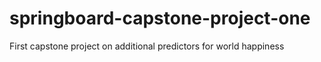 # springboard-capstone-project-one
First capstone project on additional predictors for world happiness
